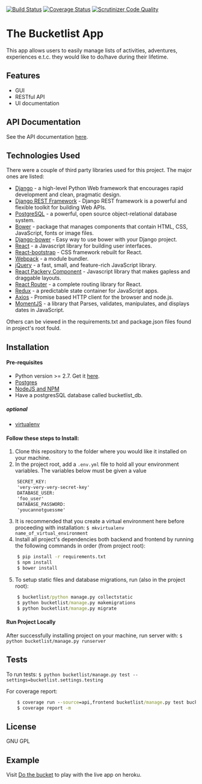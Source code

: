 [![Build Status](https://travis-ci.org/andela-cdike/django_bucketlist_app.svg?branch=develop)](https://travis-ci.org/andela-cdike/django_bucketlist_app)
[![Coverage Status](https://coveralls.io/repos/github/andela-cdike/django_bucketlist_app/badge.svg?branch=develop)](https://coveralls.io/github/andela-cdike/django_bucketlist_app?branch=develop)
[![Scrutinizer Code Quality](https://scrutinizer-ci.com/g/andela-cdike/django_bucketlist_app/badges/quality-score.png?b=develop)](https://scrutinizer-ci.com/g/andela-cdike/django_bucketlist_app/?branch=develop)

# The Bucketlist App

This app allows users to easily manage lists of activities, adventures, experiences e.t.c. they would like to do/have during their lifetime.

## Features
+ GUI
+ RESTful API
+ UI documentation

## API Documentation
See the API documentation [here](http://dothebucket.herokuapp.com/api/v1/docs/).

## Technologies Used
There were a couple of third party libraries used for this project. The major ones are listed:
+ [Django](https://www.djangoproject.com/) - a high-level Python Web framework that encourages rapid development and clean, pragmatic design.
+ [Django REST Framework](http://www.django-rest-framework.org/) - Django REST framework is a powerful and flexible toolkit for building Web APIs.
+ [PostgreSQL](https://www.postgresql.org/) - a powerful, open source object-relational database system.
+ [Bower](https://bower.io/) - package that manages components that contain HTML, CSS, JavaScript, fonts or image files.
+ [Django-bower](https://github.com/nvbn/django-bower) - Easy way to use bower with your Django project.
+ [React](https://facebook.github.io/react/) - a Javascript library for building user interfaces.
+ [React-bootstrap](https://react-bootstrap.github.io/) - CSS framework rebuilt for React.
+ [Webpack](https://webpack.github.io/) - a module bundler.
+ [jQuery](https://jquery.com/) - a fast, small, and feature-rich JavaScript library.
+ [React Packery Component](http://packery.metafizzy.co/) - Javascript library that makes gapless and draggable layouts.
+ [React Router](https://github.com/reactjs/react-router) -  a complete routing library for React.
+ [Redux](https://github.com/reactjs/redux) - a predictable state container for JavaScript apps.
+ [Axios](https://github.com/mzabriskie/axios) - Promise based HTTP client for the browser and node.js.
+ [MomentJS](http://momentjs.com/) - a library that Parses, validates, manipulates, and displays dates in JavaScript.

Others can be viewed in the requirements.txt and package.json files found in project's root fould.

## Installation

#### Pre-requisites
+ Python version >= 2.7. Get it [here](https://www.python.org/downloads/release/python-2711/).
+ [Postgres](https://www.postgresql.org/download/)
+ [NodeJS and NPM](https://docs.npmjs.com/getting-started/installing-node)
+ Have a postgresSQL database called bucketlist_db.

##### optional
+ [virtualenv](https://virtualenv.pypa.io/en/stable/installation/)

#### Follow these steps to Install:
1. Clone this repository to the folder where you would like it installed on your machine.
2. In the project root, add a `.env.yml` file to hold all your environment variables. The variables below must be given a value
```cmd
    SECRET_KEY:
    'very-very-very-secret-key'
    DATABASE_USER:
    'foo_user'
    DATABASE_PASSWORD:
    'youcannotguessme' 
```
3. It is recommended that you create a virtual environment here before proceeding with installation: 
`$ mkvirtualenv name_of_virtual_environment`
4. Install all project's dependencies both backend and frontend by running the following commands in order (from project root):
```cmd
    $ pip install -r requirements.txt
    $ npm install
    $ bower install
```
5. To setup static files and database migrations, run (also in the project root):
```cmd
    $ bucketlist/python manage.py collectstatic
    $ python bucketlist/manage.py makemigrations
    $ python bucketlist/manage.py migrate
```

#### Run Project Locally
After successfully installing project on your machine, run server with:
`$ python bucketlist/manage.py runserver`

## Tests
To run tests:
`$ python bucketlist/manage.py test --settings=bucketlist.settings.testing`

For coverage report:
```cmd
    $ coverage run --source=api,frontend bucketlist/manage.py test bucketlist --noinput --settings=bucketlist.settings.testa
    $ coverage report -m
```

## License
GNU GPL

## Example
Visit [Do the bucket](https://dothebucket.herokuapp.com/) to play with the live app on heroku.